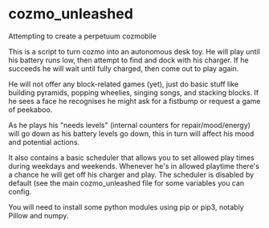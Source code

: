 # cozmo_unleashed

Attempting to create a perpetuum cozmobile

This is a script to turn cozmo into an autonomous desk toy. He will play until his battery runs low, then attempt to find and dock with his charger. If he succeeds he will wait until fully charged, then come out to play again.

He will not offer any block-related  games (yet), just do basic stuff like building pyramids, popping wheelies, singing songs, and stacking blocks. If he sees a face he recognises he might ask for a fistbump or request a game of peekaboo.

As he plays his "needs levels" (internal counters for repair/mood/energy) will go down as his battery levels go down, this in turn will affect his mood and potential actions.

It also contains a basic scheduler that allows you to set allowed play times during weekdays and weekends. Whenever he's in allowed playtime there's a chance he will get off his charger and play. The scheduler is disabled by default (see the main cozmo_unleashed file for some variables you can config.

You will need to install some python modules using pip or pip3, notably Pillow and numpy.

